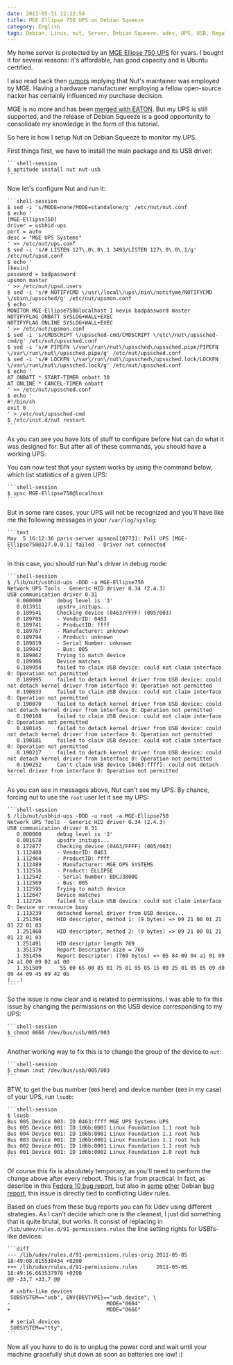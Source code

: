 ```yaml
---
date: 2011-05-31 12:22:58
title: MGE Ellipse 750 UPS on Debian Squeeze
category: English
tags: Debian, Linux, nut, Server, Debian Squeeze, udev, UPS, USB, Regular expression
---
```


My home server is protected by an [MGE Ellipse 750 UPS](https://www.mgeops.com/index.php/products__1/230v_products/ups/ellipse_asr) for years. I bought it for several reasons: it's affordable, has good capacity and is Ubuntu certified.

I also read back then [rumors](https://blog.mansonthomas.com/2008/10/setting-up-ups-link-with-ubuntu-server.html) implying that Nut's maintainer was employed by MGE. Having a hardware manufacturer employing a fellow open-source hacker has certainly influenced my purchase decision.

MGE is no more and has been [merged with EATON](https://www.eaton.com/Eaton/OurCompany/NewsEvents/NewsReleases/CT_136576). But my UPS is still supported, and the release of Debian Squeeze is a good opportunity to consolidate my knowledge in the form of this tutorial.

So here is how I setup Nut on Debian Squeeze to monitor my UPS.

First things first, we have to install the main package and its USB driver:

    ```shell-session
    $ aptitude install nut nut-usb
    ```

Now let's configure Nut and run it:

    ```shell-session
    $ sed -i 's/MODE=none/MODE=standalone/g' /etc/nut/nut.conf
    $ echo '
    [MGE-Ellipse750]
    driver = usbhid-ups
    port = auto
    desc = "MGE UPS Systems"
    ' >> /etc/nut/ups.conf
    $ sed -i 's/# LISTEN 127\.0\.0\.1 3493/LISTEN 127\.0\.0\.1/g' /etc/nut/upsd.conf
    $ echo '
    [kevin]
    password = badpassword
    upsmon master
    ' >> /etc/nut/upsd.users
    $ sed -i 's/# NOTIFYCMD \/usr\/local\/ups\/bin\/notifyme/NOTIFYCMD \/sbin\/upssched/g' /etc/nut/upsmon.conf
    $ echo '
    MONITOR MGE-Ellipse750@localhost 1 kevin badpassword master
    NOTIFYFLAG ONBATT SYSLOG+WALL+EXEC
    NOTIFYFLAG ONLINE SYSLOG+WALL+EXEC
    ' >> /etc/nut/upsmon.conf
    $ sed -i 's/CMDSCRIPT \/upssched-cmd/CMDSCRIPT \/etc\/nut\/upssched-cmd/g' /etc/nut/upssched.conf
    $ sed -i 's/# PIPEFN \/var\/run\/nut\/upssched\/upssched.pipe/PIPEFN \/var\/run\/nut\/upssched.pipe/g' /etc/nut/upssched.conf
    $ sed -i 's/# LOCKFN \/var\/run\/nut\/upssched\/upssched.lock/LOCKFN \/var\/run\/nut\/upssched.lock/g' /etc/nut/upssched.conf
    $ echo '
    AT ONBATT * START-TIMER onbatt 30
    AT ONLINE * CANCEL-TIMER onbatt
    ' >> /etc/nut/upssched.conf
    $ echo '
    #!/bin/sh
    exit 0
    ' > /etc/nut/upssched-cmd
    $ /etc/init.d/nut restart
    ```

As you can see you have lots of stuff to configure before Nut can do what it was designed for. But after all of these commands, you should have a working UPS.

You can now test that your system works by using the command below, which list statistics of a given UPS:

    ```shell-session
    $ upsc MGE-Ellipse750@localhost
    ```

But in some rare cases, your UPS will not be recognized and you'll have like me the following messages in your `/var/log/syslog`:

    ```text
    May  5 16:12:36 paris-server upsmon[10773]: Poll UPS [MGE-Ellipse750@127.0.0.1] failed - Driver not connected
    ```

In this case, you should run Nut's driver in debug mode:

    ```shell-session
    $ /lib/nut/usbhid-ups -DDD -a MGE-Ellipse750
    Network UPS Tools - Generic HID driver 0.34 (2.4.3)
    USB communication driver 0.31
       0.000000     debug level is '3'
       0.013911     upsdrv_initups...
       0.189541     Checking device (0463/FFFF) (005/003)
       0.189705     - VendorID: 0463
       0.189741     - ProductID: ffff
       0.189767     - Manufacturer: unknown
       0.189794     - Product: unknown
       0.189819     - Serial Number: unknown
       0.189842     - Bus: 005
       0.189862     Trying to match device
       0.189906     Device matches
       0.189954     failed to claim USB device: could not claim interface 0: Operation not permitted
       0.189995     failed to detach kernel driver from USB device: could not detach kernel driver from interface 0: Operation not permitted
       0.190033     failed to claim USB device: could not claim interface 0: Operation not permitted
       0.190070     failed to detach kernel driver from USB device: could not detach kernel driver from interface 0: Operation not permitted
       0.190108     failed to claim USB device: could not claim interface 0: Operation not permitted
       0.190145     failed to detach kernel driver from USB device: could not detach kernel driver from interface 0: Operation not permitted
       0.190181     failed to claim USB device: could not claim interface 0: Operation not permitted
       0.190217     failed to detach kernel driver from USB device: could not detach kernel driver from interface 0: Operation not permitted
       0.190252     Can't claim USB device [0463:ffff]: could not detach kernel driver from interface 0: Operation not permitted
    ```

As you can see in messages above, Nut can't see my UPS. By chance, forcing nut to use the `root` user let it see my UPS:

    ```shell-session
    $ /lib/nut/usbhid-ups -DDD -u root -a MGE-Ellipse750
    Network UPS Tools - Generic HID driver 0.34 (2.4.3)
    USB communication driver 0.31
       0.000000     debug level is '3'
       0.001678     upsdrv_initups...
       0.172877     Checking device (0463/FFFF) (005/003)
       1.112408     - VendorID: 0463
       1.112464     - ProductID: ffff
       1.112489     - Manufacturer: MGE OPS SYSTEMS
       1.112516     - Product: ELLIPSE
       1.112542     - Serial Number: BDCJ3800Q
       1.112569     - Bus: 005
       1.112595     Trying to match device
       1.112647     Device matches
       1.112726     failed to claim USB device: could not claim interface 0: Device or resource busy
       1.113239     detached kernel driver from USB device...
       1.251394     HID descriptor, method 1: (9 bytes) => 09 21 00 01 21 01 22 01 03
       1.251460     HID descriptor, method 2: (9 bytes) => 09 21 00 01 21 01 22 01 03
       1.251491     HID descriptor length 769
       1.351379     Report Descriptor size = 769
       1.351456     Report Descriptor: (769 bytes) => 05 84 09 04 a1 01 09 24 a1 00 09 02 a1 00
       1.351509      55 00 65 00 85 01 75 01 95 05 15 00 25 01 05 85 09 d0 09 44 09 45 09 42 0b
    (...)
    ```

So the issue is now clear and is related to permissions. I was able to fix this issue by changing the permissions on the USB device corresponding to my UPS:

    ```shell-session
    $ chmod 0666 /dev/bus/usb/005/003
    ```

Another working way to fix this is to change the group of the device to `nut`:

    ```shell-session
    $ chown :nut /dev/bus/usb/005/003
    ```

BTW, to get the bus number (`005` here) and device number (`003` in my case) of your UPS, run `lsudb`:

    ```shell-session
    $ lsusb
    Bus 005 Device 003: ID 0463:ffff MGE UPS Systems UPS
    Bus 005 Device 001: ID 1d6b:0001 Linux Foundation 1.1 root hub
    Bus 004 Device 001: ID 1d6b:0001 Linux Foundation 1.1 root hub
    Bus 003 Device 001: ID 1d6b:0001 Linux Foundation 1.1 root hub
    Bus 002 Device 001: ID 1d6b:0001 Linux Foundation 1.1 root hub
    Bus 001 Device 001: ID 1d6b:0002 Linux Foundation 2.0 root hub
    ```

Of course this fix is absolutely temporary, as you'll need to perform the change above after every reboot. This is far from practical. In fact, as describe in this [Fedora 10 bug report](https://bugzilla.redhat.com/show_bug.cgi?id=488368), but also in [some](https://bugs.debian.org/cgi-bin/bugreport.cgi?bug=529664) [other](https://bugs.debian.org/cgi-bin/bugreport.cgi?bug=334105) Debian [bug report](https://bugs.debian.org/cgi-bin/bugreport.cgi?bug=325878), this issue is directly tied to conflicting Udev rules.

Based on clues from these bug reports you can fix Udev using different strategies. As I can't decide which one is the cleanest, I just did something that is quite brutal, but works. It consist of replacing in `/lib/udev/rules.d/91-permissions.rules` the line setting rights for USBfs-like devices:

    ```diff
    --- /lib/udev/rules.d/91-permissions.rules-orig 2011-05-05 18:49:08.015538434 +0200
    +++ /lib/udev/rules.d/91-permissions.rules      2011-05-05 18:49:16.663537978 +0200
    @@ -33,7 +33,7 @@

     # usbfs-like devices
     SUBSYSTEM=="usb", ENV{DEVTYPE}=="usb_device", \
    -                               MODE="0664"
    +                               MODE="0666"

     # serial devices
     SUBSYSTEM=="tty",
    ```

Now all you have to do is to unplug the power cord and wait until your machine gracefully shut down as soon as batteries are low! :)
